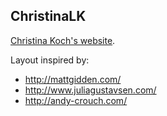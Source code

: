 ChristinaLK
-----------

[Christina Koch's website](http://christinalk.github.io/).  

Layout inspired by:
* http://mattgidden.com/
* http://www.juliagustavsen.com/
* http://andy-crouch.com/
